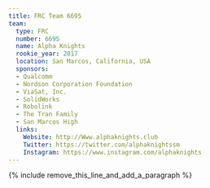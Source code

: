 ```yaml
---
title: FRC Team 6695
team:
  type: FRC
  number: 6695
  name: Alpha Knights
  rookie_year: 2017
  location: San Marcos, California, USA
  sponsors:
  - Qualcomm
  - Nordson Corporation Foundation
  - ViaSat, Inc.
  - SolidWorks
  - Robolink
  - The Tran Family
  - San Marcos High
  links:
    Website: http://Www.alphaknights.club
    Twitter: https://twitter.com/alphaknightssm
    Instagram: https://www.instagram.com/alphaknights
---
```


{% include remove_this_line_and_add_a_paragraph %}